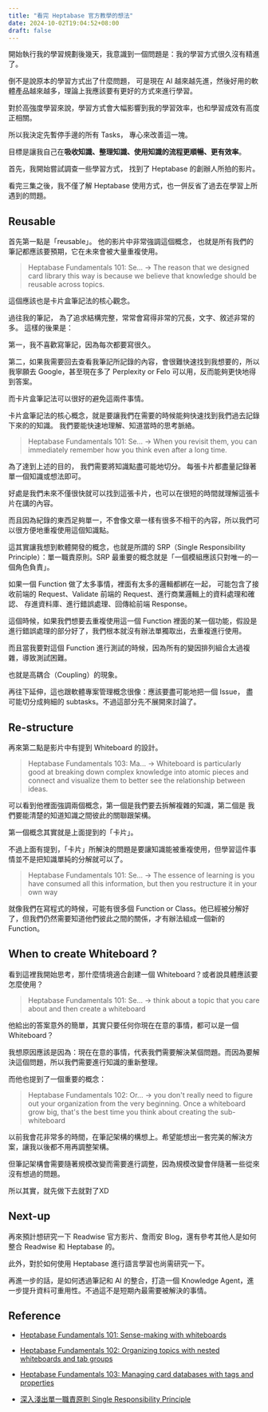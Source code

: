 ```yaml
---
title: "看完 Heptabase 官方教學的想法"
date: 2024-10-02T19:04:52+08:00
draft: false
---
```

開始執行我的學習規劃後幾天，我意識到一個問題是：我的學習方式很久沒有精進了。

倒不是說原本的學習方式出了什麼問題， 可是現在 AI 越來越先進，然後好用的軟體產品越來越多，理論上我應該要有更好的方式來進行學習。

對於高強度學習來說，學習方式會大幅影響到我的學習效率，也和學習成效有高度正相關。

所以我決定先暫停手邊的所有 Tasks， 專心來改善這一塊。

目標是讓我自己在**吸收知識、整理知識、使用知識的流程更順暢、更有效率**。

首先，我開始嘗試調查一些學習方式， 找到了 Heptabase 的創辦人所拍的影片。

看完三集之後，我不僅了解 Heptabase 使用方式，也一併反省了過去在學習上所遇到的問題。

## Reusable

首先第一點是「reusable」。 他的影片中非常強調這個概念， 也就是所有我們的筆記都應該要預期，它在未來會被大量重複使用。

> Heptabase Fundamentals 101: Se... → The reason that we designed card library this way is because we believe that knowledge should be reusable across topics.

這個應該也是卡片盒筆記法的核心觀念。

過往我的筆記， 為了追求結構完整，常常會寫得非常的冗長，文字、敘述非常的多。 這樣的後果是：

第一，我不喜歡寫筆記，因為每次都要寫很久。

第二，如果我需要回去查看我筆記所記錄的內容，會很難快速找到我想要的，所以我寧願去 Google，甚至現在多了 Perplexity or Felo 可以用，反而能夠更快地得到答案。

而卡片盒筆記法可以很好的避免這兩件事情。

卡片盒筆記法的核心概念，就是要讓我們在需要的時候能夠快速找到我們過去記錄下來的的知識。 我們要能快速地理解、知道當時的思考脈絡。

> Heptabase Fundamentals 101: Se... → When you revisit them, you can immediately remember how you think even after a long time.

為了達到上述的目的， 我們需要將知識點盡可能地切分。 每張卡片都盡量記錄著單一個知識或想法即可。 

好處是我們未來不僅很快就可以找到這張卡片，也可以在很短的時間就理解這張卡片在講的內容。 

而且因為紀錄的東西足夠單一，不會像文章一樣有很多不相干的內容，所以我們可以很方便地重複使用這個知識點。

這其實讓我想到軟體開發的概念，也就是所謂的 SRP（Single Responsibility Principle）：單一職責原則。SRP 最重要的概念就是「一個模組應該只對唯一的一個角色負責」。

如果一個 Function 做了太多事情，裡面有太多的邏輯都綁在一起， 可能包含了接收前端的 Request、Validate 前端的 Request、進行商業邏輯上的資料處理和確認、 存進資料庫、進行錯誤處理、回傳給前端 Response。

這個時候，如果我們想要去重複使用這一個 Function 裡面的某一個功能，假設是進行錯誤處理的部分好了，我們根本就沒有辦法單獨取出，去重複進行使用。

而且當我要對這個 Function 進行測試的時候，因為所有的變因排列組合太過複雜，導致測試困難。

也就是高耦合（Coupling）的現象。

再往下延伸，這也跟軟體專案管理概念很像：應該要盡可能地把一個 Issue， 盡可能切分成夠細的 subtasks。不過這部分先不展開來討論了。

## Re-structure

再來第二點是影片中有提到 Whiteboard 的設計。

> Heptabase Fundamentals 103: Ma... → Whiteboard is particularly good at breaking down complex knowledge into atomic pieces and connect and visualize them to better see the relationship between ideas.

可以看到他裡面強調兩個概念，第一個是我們要去拆解複雜的知識，第二個是 我們要能清楚的知道知識之間彼此的關聯跟架構。

第一個概念其實就是上面提到的「卡片」。

不過上面有提到，「卡片」所解決的問題是要讓知識能被重複使用，但學習這件事情並不是把知識單純的分解就可以了。

> Heptabase Fundamentals 101: Se... → The essence of learning is you have consumed all this information, but then you restructure it in your own way

就像我們在寫程式的時候，可能有很多個 Function or Class。他已經被分解好了，但我們仍然需要知道他們彼此之間的關係，才有辦法組成一個新的 Function。



## When to create Whiteboard ?

看到這裡我開始思考，那什麼情境適合創建一個 Whiteboard？或者說具體應該要怎麼使用？

> Heptabase Fundamentals 101: Se... → think about a topic that you care about and then create a whiteboard

他給出的答案意外的簡單，其實只要任何你現在在意的事情，都可以是一個 Whiteboard？

我想原因應該是因為：現在在意的事情，代表我們需要解決某個問題。而因為要解決這個問題，所以我們需要進行知識的重新整理。 

而他也提到了一個重要的概念：

> Heptabase Fundamentals 102: Or... → you don't really need to figure out your organization from the very beginning. Once a whiteboard grow big, that's the best time you think about creating the sub-whiteboard

以前我會花非常多的時間，在筆記架構的構想上。希望能想出一套完美的解決方案，讓我以後都不用再調整架構。

但筆記架構會需要隨著規模改變而需要進行調整，因為規模改變會伴隨著一些從來沒有想過的問題。

所以其實，就先做下去就對了XD

## Next-up

再來預計想研究一下 Readwise 官方影片、詹雨安 Blog，還有參考其他人是如何整合 Readwise 和 Heptabase 的。

此外，對於如何使用 Heptabase 進行語言學習也尚需研究一下。

再進一步的話，是如何透過筆記和 AI 的整合，打造一個 Knowledge Agent，進一步提升資料可重用性。不過這不是短期內最需要被解決的事情。

## Reference

- [Heptabase Fundamentals 101: Sense-making with whiteboards](https://www.youtube.com/watch?v=HgvR2QkfwG0&t=38s)

- [Heptabase Fundamentals 102: Organizing topics with nested whiteboards and tab groups](https://www.youtube.com/watch?v=zlGRxZHlDgM)

- [Heptabase Fundamentals 103: Managing card databases with tags and properties](https://www.youtube.com/watch?v=4kwIfzIJ0o0)

- [深入淺出單一職責原則 Single Responsibility Principle](https://www.jyt0532.com/2020/03/18/srp/)


